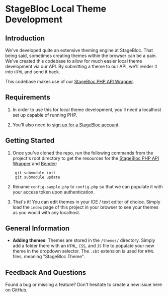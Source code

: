 # StageBloc Local Theme Development

## Introduction

We've developed quite an extensive theming engine at StageBloc. That being said, sometimes creating themes within the browser can be a pain. We've created this codebase to allow for much easier local theme development via our API. By submitting a theme to our API, we'll render it into `HTML` and send it back.

This codebase makes use of our [StageBloc PHP API Wrapper](https://github.com/stagebloc/php-stagebloc-api).

## Requirements
1. In order to use this for local theme development, you'll need a localhost set up capable of running PHP.

2. You'll also need to [sign up for a StageBloc account](http://stagebloc.com/signup).

## Getting Started

1. Once you've cloned the repo, run the following commands from the project's root directory to get the resources for the [StageBloc PHP API Wrapper](https://github.com/stagebloc/php-stagebloc-api) and [Bender](https://github.com/stagebloc/bender):

		git submodule init
		git submodule update

2. Rename `config-sample.php` to `config.php` so that we can populate it with your access token upon authentication.

3. That's it! You can edit themes in your IDE / text editor of choice. Simply load the `index` page of this project in your browser to see your themes as you would with any localhost.

## General Information
* **Adding themes**: Themes are stored in the `/themes/` directory. Simply add a folder there with an `HTML`, `CSS`, and `JS` file to populate your new theme in the dropdown selector. The `.sbt` extension is used for `HTML` files, meaning "StageBloc Theme".

## Feedback And Questions

Found a bug or missing a feature? Don't hesitate to create a new issue here on GitHub.